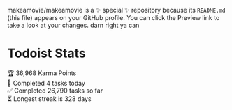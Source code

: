 makeamovie/makeamovie is a ✨ special ✨ repository because its `README.md` (this file) appears on your GitHub profile.
You can click the Preview link to take a look at your changes. darn right ya can

# Todoist Stats

<!-- TODO-IST:START -->
🏆  36,968 Karma Points           
🌸  Completed 4 tasks today           
✅  Completed 26,790 tasks so far           
⏳  Longest streak is 328 days
<!-- TODO-IST:END -->